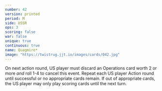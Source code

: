 ```yaml
---
number: 42
version: printed
period: M
side: USSR
ops: 3
scoring: false
war: false
unique: true
continuous: true
name: Quagmire*
image: "https://twistrug.jjt.io/images/cards/042.jpg"
---
```

On next action round, US player must discard an Operations card worth 2 or more *and* roll 1-4 to cancel this event. Repeat each US player Action round until successful or no appropriate cards remain. If out of appropriate cards, the US player may only play scoring cards until the next turn.
